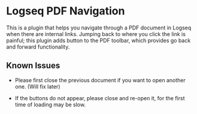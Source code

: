 # Logseq PDF Navigation

This is a plugin that helps you navigate through a PDF document in Logseq when there are internal links. Jumping back to where you click the link is painful; this plugin adds button to the PDF toolbar, which provides go back and forward functionality.

## Known Issues

* Please first close the previous document if you want to open another one. (Will fix later)

* If the buttons do not appear, please close and re-open it, for the first time of loading may be slow.

